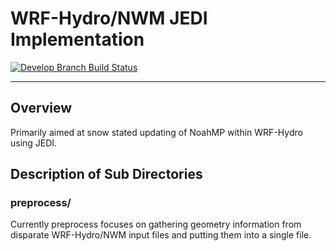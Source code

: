 # WRF-Hydro/NWM JEDI Implementation

[![Develop Branch Build Status](https://travis-ci.com/JCSDA-internal/wrf_hydro_nwm_jedi.svg?token=QgVvMwYPGMz47yDxuega&branch=develop)](https://travis-ci.com/JCSDA-internal/wrf_hydro_nwm_jedi)

----
##  Overview

Primarily aimed at snow stated updating of NoahMP within WRF-Hydro using JEDI. 


## Description of Sub Directories

### preprocess/
Currently preprocess focuses on gathering geometry information
from disparate WRF-Hydro/NWM input files and putting them into
a single file.


